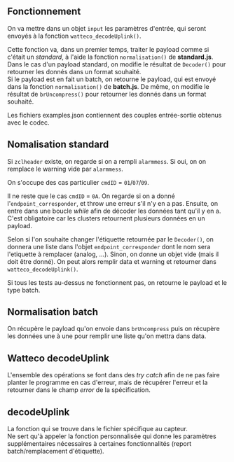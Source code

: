 ## Fonctionnement

On va mettre dans un objet `input` les paramètres d'entrée, qui seront envoyés à la fonction `watteco_decodeUplink()`.  

Cette fonction va, dans un premier temps, traiter le payload comme si c'était un *standard*, à l'aide la fonction `normalisation()` de **standard.js**.  
Dans le cas d'un payload standard, on modifie le résultat de `Decoder()` pour retourner les donnés dans un format souhaité.  
Si le payload est en fait un batch, on retourne le payload, qui est envoyé dans la fonction `normalisation()` de **batch.js**.
De même, on modifie le résultat de `brUncompress()` pour retourner les donnés dans un format souhaité.  
  
Les fichiers examples.json contiennent des couples entrée-sortie obtenus avec le codec.  

## Nomalisation standard

Si `zclheader` existe, on regarde si on a rempli `alarmmess`. Si oui, on on remplace le warning vide par `alarmmess`.

On s'occupe des cas particulier `cmdID` = `01`/`07`/`09`.

Il ne reste que le cas `cmdID` = `0A`. On regarde si on a donné l'`endpoint_corresponder`, et throw une erreur s'il n'y en a pas.
Ensuite, on entre dans une boucle *while* afin de décoder les données tant qu'il y en a. C'est obligatoire car les clusters retournent plusieurs données en un payload.

Selon si l'on souhaite changer l'étiquette retournée par le `Decoder()`, on donnera une liste dans l'objet `endpoint_corresponder` dont le nom sera l'etiquette à remplacer (analog, ...).
Sinon, on donne un objet vide (mais il doit être donné). On peut alors remplir data et warning et retourner dans `watteco_decodeUplink()`.

Si tous les tests au-dessus ne fonctionnent pas, on retourne le payload et le type batch.

## Normalisation batch

On récupère le payload qu'on envoie dans `brUncompress` puis on récupère les données une à une pour remplir une liste qu'on mettra dans data.

## Watteco decodeUplink

L'ensemble des opérations se font dans des *try catch* afin de ne pas faire planter le programme en cas d'erreur, mais de récupérer l'erreur et la retourner dans le champ *error* de la spécification.

## decodeUplink 

La fonction qui se trouve dans le fichier spécifique au capteur.  
Ne sert qu'à appeler la fonction personnalisée qui donne les paramètres supplémentaires nécessaires à certaines fonctionnalités (report batch/remplacement d'étiquette).











